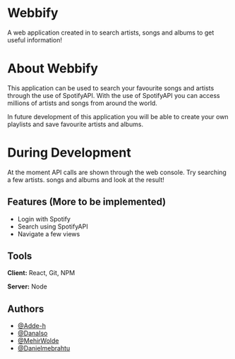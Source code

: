 
# Webbify

A web application created in to search artists, songs and albums to get useful information!

# About Webbify

This application can be used to search your favourite songs and artists through the use of SpotifyAPI.
With the use of SpotifyAPI you can access millions of artists and songs from around the world.

In future development of this application you will be able to create your own playlists and save favourite artists and albums.

# During Development

At the moment API calls are shown through the web console. 
Try searching a few artists. songs and albums and look at the result!

## Features (More to be implemented)

- Login with Spotify
- Search using SpotifyAPI
- Navigate a few views


## Tools

**Client:** React, Git, NPM

**Server:** Node


## Authors

- [@Adde-h](https://www.github.com/octokatherine)
- [@DanaIso](https://github.com/DanaIso)
- [@MehirWolde](https://github.com/MehirWolde)
- [@Danielmebrahtu](https://github.com/Danielmebrahtu)

